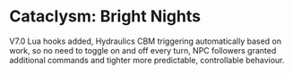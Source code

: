 # Cataclysm: Bright Nights 

V7.0
Lua hooks added, 
Hydraulics CBM triggering automatically based on work, so no need to toggle on and off every turn,
NPC followers granted additional commands and tighter more predictable, controllable behaviour.

